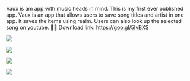 
Vaux is am app with music heads in mind. This is my first ever published app.
Vaux is an app that allows users to save song titles and artist in one app. It saves the items using realm. Users can also look up the selected song on youtube. :tada::tada:
Download link: https://goo.gl/5IvBXS

![](http://imgur.com/tKfmVQa.gif)

![](http://i.imgur.com/FBv8Zgh.gif)

![](http://i.imgur.com/n3gLLMN.gif)

![](http://i.imgur.com/RZp8sM9.gif)
